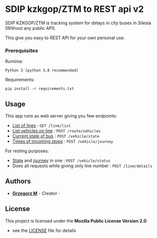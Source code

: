 # SDIP kzkgop/ZTM to REST api v2

SDIP KZKGOP/ZTM is tracking system for delays in city buses in Silesia (Without any public API).

This give you easy to REST API for your own personal use.

### Prerequisites
Runtime: 
```
Python 3 (python 3.8 recommended)
```
Requirements:
```
pip install -r requirements.txt
```

## Usage
This app runs as web server giving you few endpoints: 

* [List of lines](docs/list.md) : `GET /line/list`
* [List vehicles on line](docs/vehicles.md) : `POST /route/vehicles`
* [Current state of bus](docs/state.md) : `POST /vehicle/state`
* [Times of incoming stops](docs/journey.md) : `POST /vehicle/journey`

For resting purposes:
* [State](docs/state.md) and [journey](docs/journey.md) in one : `POST /vehicle/status`
* Does all requests while giving only line number : `POST /line/details`


## Authors

* [**Grzegorz M**](https://github.com/grzesjam) - *Creator* -

## License

This project is licensed under the **Mozilla Public License Version 2.0**
- see the [LICENSE](LICENSE) file for details
